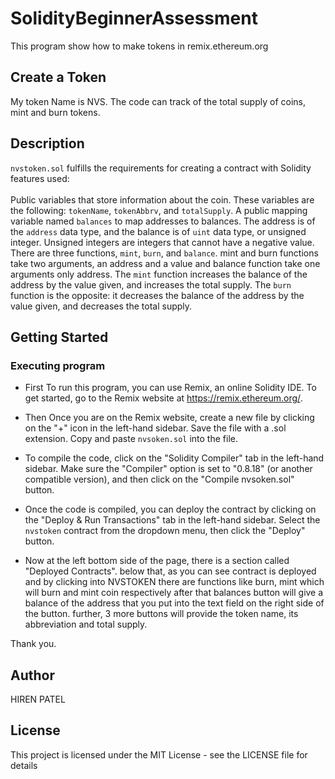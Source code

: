# SolidityBeginnerAssessment
This program show how to make tokens in remix.ethereum.org 

## Create a Token
My token Name is NVS.
The code can track of the total supply of coins, mint and burn tokens. 

## Description

`nvstoken.sol` fulfills the requirements for creating a contract with Solidity features used:\
\
Public variables that store information about the coin. These variables are the following: `tokenName`, `tokenAbbrv`, and `totalSupply`. A public mapping variable named `balances` to map addresses to balances. The address is of the `address` data type, and the balance is of `uint` data type, or unsigned integer.
Unsigned integers are integers that cannot have a negative value.
There are three functions, `mint`, `burn`, and `balance`. 
mint and burn functions take two arguments, an address and a value and balance function take one arguments only address.
The `mint` function increases the balance of the address by the value given, and increases the total supply.
The `burn` function is the opposite: it decreases the balance of the address by the value given, and decreases the total supply.

## Getting Started

### Executing program

- First To run this program, you can use Remix, an online Solidity IDE. To get started, go to the Remix website at https://remix.ethereum.org/.

- Then Once you are on the Remix website, create a new file by clicking on the "+" icon in the left-hand sidebar. Save the file with a .sol extension. Copy and paste `nvsoken.sol` into the file.

- To compile the code, click on the "Solidity Compiler" tab in the left-hand sidebar. Make sure the "Compiler" option is set to "0.8.18" (or another compatible version), and then click on the "Compile nvsoken.sol" button.

- Once the code is compiled, you can deploy the contract by clicking on the "Deploy & Run Transactions" tab in the left-hand sidebar. Select the `nvstoken` contract from the dropdown menu, then click the "Deploy" button.

- Now at the left bottom side of the page, there is a section called "Deployed Contracts". below that, as you can see contract is deployed and by clicking into NVSTOKEN there are functions like burn, mint which will burn and mint coin respectively after that balances button will give a balance of the address that you put into the text field on the right side of the button. further, 3 more buttons will provide the token name, its abbreviation and total supply.

Thank you.

## Author

HIREN PATEL

## License

This project is licensed under the MIT License - see the LICENSE file for details
